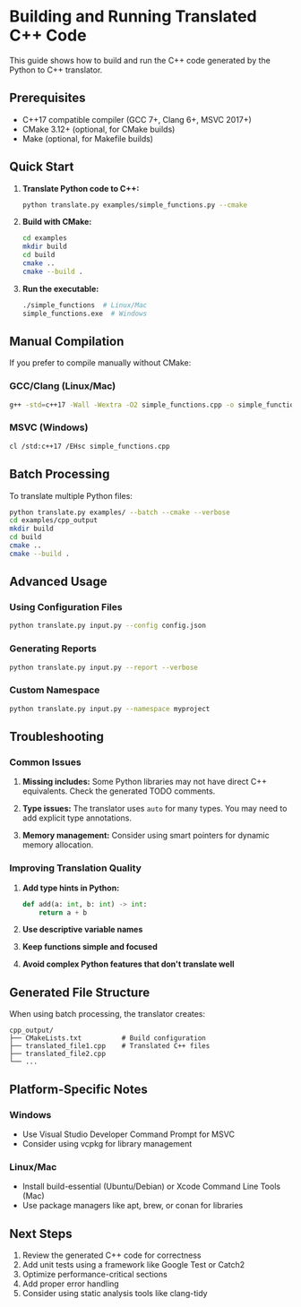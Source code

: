 # Building and Running Translated C++ Code

This guide shows how to build and run the C++ code generated by the Python to C++ translator.

## Prerequisites

- C++17 compatible compiler (GCC 7+, Clang 6+, MSVC 2017+)
- CMake 3.12+ (optional, for CMake builds)
- Make (optional, for Makefile builds)

## Quick Start

1. **Translate Python code to C++:**
   ```bash
   python translate.py examples/simple_functions.py --cmake
   ```

2. **Build with CMake:**
   ```bash
   cd examples
   mkdir build
   cd build
   cmake ..
   cmake --build .
   ```

3. **Run the executable:**
   ```bash
   ./simple_functions  # Linux/Mac
   simple_functions.exe  # Windows
   ```

## Manual Compilation

If you prefer to compile manually without CMake:

### GCC/Clang (Linux/Mac)
```bash
g++ -std=c++17 -Wall -Wextra -O2 simple_functions.cpp -o simple_functions
```

### MSVC (Windows)
```bash
cl /std:c++17 /EHsc simple_functions.cpp
```

## Batch Processing

To translate multiple Python files:

```bash
python translate.py examples/ --batch --cmake --verbose
cd examples/cpp_output
mkdir build
cd build
cmake ..
cmake --build .
```

## Advanced Usage

### Using Configuration Files
```bash
python translate.py input.py --config config.json
```

### Generating Reports
```bash
python translate.py input.py --report --verbose
```

### Custom Namespace
```bash
python translate.py input.py --namespace myproject
```

## Troubleshooting

### Common Issues

1. **Missing includes:** Some Python libraries may not have direct C++ equivalents. Check the generated TODO comments.

2. **Type issues:** The translator uses `auto` for many types. You may need to add explicit type annotations.

3. **Memory management:** Consider using smart pointers for dynamic memory allocation.

### Improving Translation Quality

1. **Add type hints in Python:**
   ```python
   def add(a: int, b: int) -> int:
       return a + b
   ```

2. **Use descriptive variable names**

3. **Keep functions simple and focused**

4. **Avoid complex Python features that don't translate well**

## Generated File Structure

When using batch processing, the translator creates:

```
cpp_output/
├── CMakeLists.txt          # Build configuration
├── translated_file1.cpp    # Translated C++ files
├── translated_file2.cpp
└── ...
```

## Platform-Specific Notes

### Windows
- Use Visual Studio Developer Command Prompt for MSVC
- Consider using vcpkg for library management

### Linux/Mac
- Install build-essential (Ubuntu/Debian) or Xcode Command Line Tools (Mac)
- Use package managers like apt, brew, or conan for libraries

## Next Steps

1. Review the generated C++ code for correctness
2. Add unit tests using a framework like Google Test or Catch2
3. Optimize performance-critical sections
4. Add proper error handling
5. Consider using static analysis tools like clang-tidy
